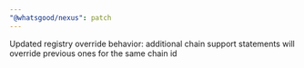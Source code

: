 ```yaml
---
"@whatsgood/nexus": patch
---
```


Updated registry override behavior: additional chain support statements will override previous ones for the same chain id
